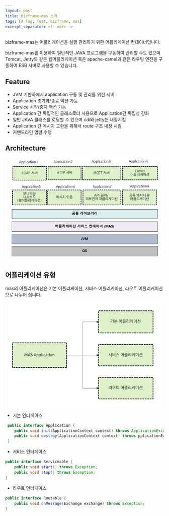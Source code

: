 ```yaml
---
layout: post
title: bizframe-mas 소개 
tags: [A Tag, Test, bizframe, mas]
excerpt_separator: <!--more-->
---
```


bizframe-mas는 어플리케이션을 실행 관리하기 위한 어플리케이션 컨테이너입니다.  
<!--more-->
bizframe-mas를 이용하여 일반적인 JAVA 프로그램을 구동하여 관리할 수도 있으며 
Tomcat, Jetty와 같은 웹어플리케이션 혹은 apache-camel과 같은 라우팅 엔진을 구동하여 ESB 서버로 사용할 수 있습니다.    

 
## Feature 

 * JVM 기반하에서 application 구동 및 관리를 위한 서버
 * Application 초기화/종료 액션 가능
 * Service 시작/중지 액션 가능
 * Application 간 독립적인 클래스로더 사용으로 Application간 독립성 강화 
 * 일반 JAVA 클래스를 로딩할 수 있으며 cdi와 jetty는 내장시킴
 * Application 간 메시지 교환을 위해서 route 구조 내장 시킴
 * 커맨드라인 명령 수행 


## Architecture

 ![bizframe-mas 아키텍처](/images/bizframe-mas-intro/architecture.png)


## 어플리케이션 유형 

 mas의 어플리케이션은 기본 어플리케이션, 서비스 어플리케이션, 라우트 어플리케이션으로 나누어 집니다.  
  
 ![어플리케이션 ](/images/bizframe-mas-intro/application-type.png)



 - 기본 인터페이스 
```java
 public interface Application {
 	public void init(ApplicationContext context) throws ApplicationException;
 	public void destroy(ApplicationContext context) throws pplicationException;
 } 
```

 - 서비스 인터페이스 
```java
public interface Serviceable {
	public void start() throws Exception;
	public void stop() throws Exception;
}
```

 - 라우트 인터페이스 
```java
public interface Routable {
	public void onMessage(Exchange exchange) throws Exception;
}
```


